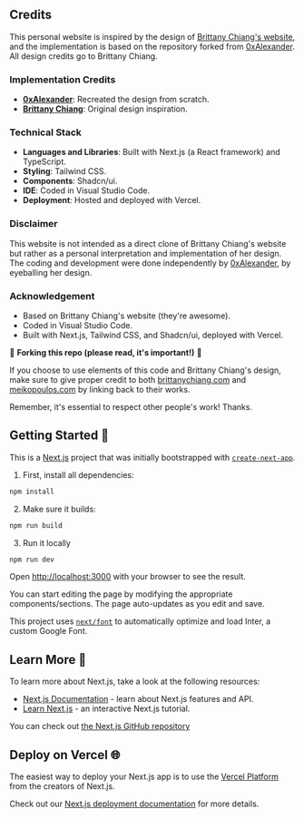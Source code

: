 ## Credits

This personal website is inspired by the design of [Brittany Chiang's website](https://brittanychiang.com/), and the implementation is based on the repository forked from [0xAlexander]([https://github.com/0xAlexander](https://github.com/0xAlexander/my-website)). All design credits go to Brittany Chiang.

### Implementation Credits

- **[0xAlexander](https://github.com/0xAlexander)**: Recreated the design from scratch.
- **[Brittany Chiang](https://brittanychiang.com/)**: Original design inspiration.

### Technical Stack

- **Languages and Libraries**: Built with Next.js (a React framework) and TypeScript.
- **Styling**: Tailwind CSS.
- **Components**: Shadcn/ui.
- **IDE**: Coded in Visual Studio Code.
- **Deployment**: Hosted and deployed with Vercel.

### Disclaimer

This website is not intended as a direct clone of Brittany Chiang's website but rather as a personal interpretation and implementation of her design. The coding and development were done independently by [0xAlexander](https://github.com/0xAlexander), by eyeballing her design.

### Acknowledgement

- Based on Brittany Chiang's website (they're awesome).
- Coded in Visual Studio Code.
- Built with Next.js, Tailwind CSS, and Shadcn/ui, deployed with Vercel.

🚨 **Forking this repo (please read, it's important!)** 🚨

If you choose to use elements of this code and Brittany Chiang's design, make sure to give proper credit to both [brittanychiang.com](https://brittanychiang.com/) and [meikopoulos.com](https://meikopoulos.com/) by linking back to their works.

Remember, it's essential to respect other people's work! Thanks.

## Getting Started 🚀

This is a [Next.js](https://nextjs.org/) project that was initially bootstrapped with [`create-next-app`](https://github.com/vercel/next.js/tree/canary/packages/create-next-app).

1. First, install all dependencies:

```bash
npm install
```

2. Make sure it builds:

```bash
npm run build
```

3. Run it locally

```bash
npm run dev
```
Open [http://localhost:3000](http://localhost:3000) with your browser to see the result.

You can start editing the page by modifying the appropriate components/sections. The page auto-updates as you edit and save.

This project uses [`next/font`](https://nextjs.org/docs/basic-features/font-optimization) to automatically optimize and load Inter, a custom Google Font.

## Learn More 📘

To learn more about Next.js, take a look at the following resources:

- [Next.js Documentation](https://nextjs.org/docs) - learn about Next.js features and API.
- [Learn Next.js](https://nextjs.org/learn) - an interactive Next.js tutorial.

You can check out [the Next.js GitHub repository](https://github.com/vercel/next.js/)

## Deploy on Vercel 🌐

The easiest way to deploy your Next.js app is to use the [Vercel Platform](https://vercel.com/new?utm_medium=default-template&filter=next.js&utm_source=create-next-app&utm_campaign=create-next-app-readme) from the creators of Next.js.

Check out our [Next.js deployment documentation](https://nextjs.org/docs/deployment) for more details.
